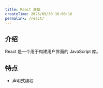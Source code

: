 ```yaml
---
title: React 基础
createTime: 2025/05/30 16:00:16
permalink: /react/
---
```


## 介绍

React 是一个用于构建用户界面的 JavaScript 库。

## 特点

- 声明式编程